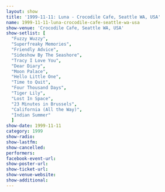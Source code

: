 ```yaml
---
layout: show
title: '1999-11-11: Luna - Crocodile Cafe, Seattle WA, USA'
name: 1999-11-11-luna-crocodile-cafe-seattle-wa-usa
show-venue: 'Crocodile Cafe, Seattle WA, USA'
show-setlist: [
  "Fuzzy Wuzzy",
  "Superfreaky Memories",
  "Friendly Advice",
  "Sideshow By The Seashore",
  "Tracy I Love You",
  "Dear Diary",
  "Moon Palace",
  "Hello Little One",
  "Time to Quit",
  "Four Thousand Days",
  "Tiger Lily",
  "Lost In Space",
  "23 Minutes in Brussels",
  "California (All the Way)",
  "Indian Summer"
  ]
show-date: 1999-11-11
category: 1999
show-radio: 
show-lastfm: 
show-cancelled: 
performers: 
facebook-event-url: 
show-poster-url: 
show-ticket-url: 
show-venue-website: 
show-additional: 
---
```


